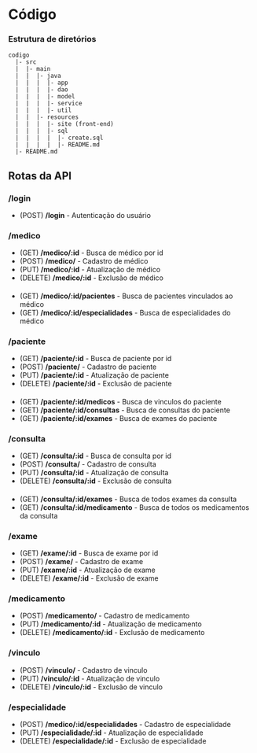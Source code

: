 # Código

### Estrutura de diretórios
```
codigo
  |- src
  |  |- main
  |  |  |- java
  |  |  |  |- app
  |  |  |  |- dao
  |  |  |  |- model
  |  |  |  |- service 
  |  |  |  |- util
  |  |  |- resources
  |  |  |  |- site (front-end)
  |  |  |  |- sql
  |  |  |  |  |- create.sql
  |  |  |  |  |- README.md
  |- README.md

```

## Rotas da API
### /login
  - (POST) **/login** - Autenticação do usuário

### /medico
  - (GET) **/medico/:id** - Busca de médico por id
  - (POST) **/medico/** - Cadastro de médico
  - (PUT) **/medico/:id** - Atualização de médico 
  - (DELETE) **/medico/:id** - Exclusão de médico
  
  ####
  - (GET) **/medico/:id/pacientes** - Busca de pacientes vinculados ao médico
  - (GET) **/medico/:id/especialidades** - Busca de especialidades do médico

### /paciente
  - (GET) **/paciente/:id** - Busca de paciente por id
  - (POST) **/paciente/** - Cadastro de paciente
  - (PUT) **/paciente/:id** - Atualização de paciente
  - (DELETE) **/paciente/:id** - Exclusão de paciente

  ####
  - (GET) **/paciente/:id/medicos** - Busca de vinculos do paciente
  - (GET) **/paciente/:id/consultas** - Busca de consultas do paciente
  - (GET) **/paciente/:id/exames** - Busca de exames do paciente

### /consulta
  - (GET) **/consulta/:id** - Busca de consulta por id
  - (POST) **/consulta/** - Cadastro de consulta
  - (PUT) **/consulta/:id** - Atualização de consulta
  - (DELETE) **/consulta/:id** - Exclusão de consulta
  
  ####
  - (GET) **/consulta/:id/exames** - Busca de todos exames da consulta
  - (GET) **/consulta/:id/medicamento** - Busca de todos os medicamentos da consulta

### /exame
  - (GET) **/exame/:id** - Busca de exame por id
  - (POST) **/exame/** - Cadastro de exame
  - (PUT) **/exame/:id** - Atualização de exame
  - (DELETE) **/exame/:id** - Exclusão de exame

### /medicamento
  - (POST) **/medicamento/** - Cadastro de medicamento
  - (PUT) **/medicamento/:id** - Atualização de medicamento
  - (DELETE) **/medicamento/:id** - Exclusão de medicamento

### /vinculo
  - (POST) **/vinculo/** - Cadastro de vinculo
  - (PUT) **/vinculo/:id** - Atualização de vinculo
  - (DELETE) **/vinculo/:id** - Exclusão de vinculo

### /especialidade
  - (POST) **/medico/:id/especialidades** - Cadastro de especialidade
  - (PUT) **/especialidade/:id** - Atualização de especialidade
  - (DELETE) **/especialidade/:id** - Exclusão de especialidade

